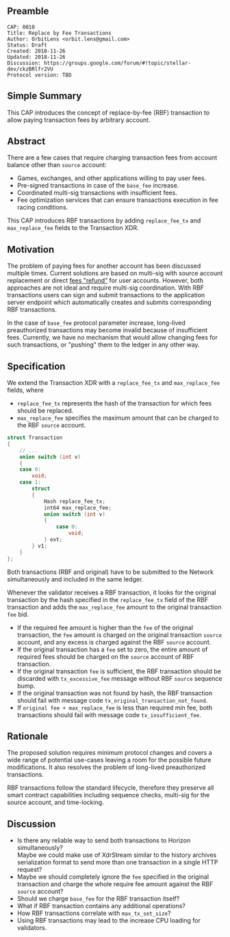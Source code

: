 ## Preamble

```
CAP: 0010
Title: Replace by Fee Transactions
Author: OrbitLens <orbit.lens@gmail.com>
Status: Draft
Created: 2018-11-26
Updated: 2018-11-26
Discussion: https://groups.google.com/forum/#!topic/stellar-dev/ckzBRlfr2VU
Protocol version: TBD
```

## Simple Summary

This CAP introduces the concept of replace-by-fee (RBF) transaction to allow 
paying transaction fees by arbitrary account.

## Abstract

There are a few cases that require charging transaction fees from account 
balance other than `source` account:

- Games, exchanges, and other applications willing to pay user fees. 
- Pre-signed transactions in case of the `base_fee` increase.
- Coordinated multi-sig transactions with insufficient fees. 
- Fee optimization services that can ensure transactions execution in fee 
racing conditions.

This CAP introduces RBF transactions by adding `replace_fee_tx` and  
`max_replace_fee` fields to the Transaction XDR. 

## Motivation

The problem of paying fees for another account has been discussed multiple 
times. Current solutions are based on multi-sig with source account replacement 
or direct [fees "refund"](
https://www.lumenauts.com/blog/better-stellar-fee-channels) for user accounts. 
However, both approaches are not ideal and require multi-sig coordination. 
With RBF transactions users can sign and submit transactions to the 
application server endpoint which automatically creates and submits 
corresponding RBF transactions. 

In the case of `base_fee` protocol parameter increase, long-lived preauthorized 
transactions may become invalid because of insufficient fees. Currently, we 
have no mechanism that would allow changing fees for such transactions, or 
"pushing" them to the ledger in any other way. 


## Specification

We extend the Transaction XDR with a `replace_fee_tx` and `max_replace_fee` 
fields, where 

- `replace_fee_tx` represents the hash of the transaction for which fees 
should be replaced.
- `max_replace_fee` specifies the maximum amount that can be charged to the 
RBF `source` account.

```c++
struct Transaction
{
    // ...
    union switch (int v)
    {
    case 0:
        void;
    case 1:
        struct
        { 
            Hash replace_fee_tx;
            int64 max_replace_fee;            
            union switch (int v)
            {
                case 0:
                    void;
            } ext;
        } v1;
    }
};
```

Both transactions (RBF and original) have to be submitted to the Network 
simultaneously and included in the same ledger. 

Whenever the validator receives a RBF transaction, it looks for the original 
transaction by the hash specified in the `replace_fee_tx` field of the RBF 
transaction and adds the `max_replace_fee` amount to the original transaction 
`fee` bid. 

- If the required fee amount is higher than the `fee` of the original 
transaction, the `fee` amount is charged on the original transaction 
`source` account, and any excess is charged against the RBF `source` account.
- If the original transaction has a `fee` set to zero, the entire amount of 
required fees should be charged on the `source` account of RBF transaction.
- If the original transaction `fee` is sufficient, the RBF transaction should 
be discarded with `tx_excessive_fee` message without RBF `source` sequence 
bump. 
- If the original transaction was not found by hash, the RBF transaction should 
fail with message code `tx_original_transaction_not_found`.
- If `original fee + max_replace_fee` is less than required min fee, both 
transactions should fail with message code `tx_insufficient_fee`.

## Rationale

The proposed solution requires minimum protocol changes and covers a wide 
range of potential use-cases leaving a room for the possible future 
modifications. It also resolves the problem of long-lived preauthorized 
transactions. 

RBF transactions follow the standard lifecycle, therefore they preserve all 
smart contract capabilities including sequence checks, multi-sig for the 
source account, and time-locking. 

## Discussion

- Is there any reliable way to send both transactions to Horizon 
simultaneously?  
Maybe we could make use of XdrStream similar to the history archives 
serialization format to send more than one transaction in a single HTTP 
request? 
- Maybe we should completely ignore the `fee` specified in the original  
transaction and charge the whole require fee amount against the RBF `source` 
account? 
- Should we charge `base_fee` for the RBF transaction itself? 
- What if RBF transaction contains any additional operations? 
- How RBF transactions correlate with `max_tx_set_size`? 
- Using RBF transactions may lead to the increase CPU loading for validators. 